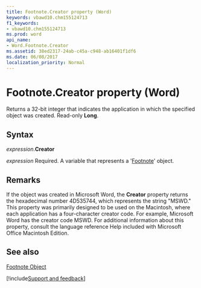 ```yaml
---
title: Footnote.Creator property (Word)
keywords: vbawd10.chm155124713
f1_keywords:
- vbawd10.chm155124713
ms.prod: word
api_name:
- Word.Footnote.Creator
ms.assetid: 38ed2317-24ab-c45a-c948-ab16401f1df6
ms.date: 06/08/2017
localization_priority: Normal
---
```



# Footnote.Creator property (Word)

Returns a 32-bit integer that indicates the application in which the specified object was created. Read-only  **Long**.


## Syntax

_expression_.**Creator**

_expression_ Required. A variable that represents a '[Footnote](Word.Footnote.md)' object.


## Remarks

If the object was created in Microsoft Word, the  **Creator** property returns the hexadecimal number 4D535744, which represents the string "MSWD." This property was primarily designed to be used on the Macintosh, where each application has a four-character creator code. For example, Microsoft Word has the creator code MSWD. For additional information about this property, consult the language reference Help included with Microsoft Office Macintosh Edition.


## See also


[Footnote Object](Word.Footnote.md)

[!include[Support and feedback](~/includes/feedback-boilerplate.md)]